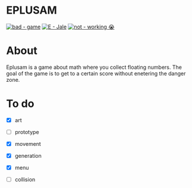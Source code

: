 # EPLUSAM
[![bad - game](https://img.shields.io/badge/bad-game-purple)](https://)
[![E - Jale](https://img.shields.io/badge/E-Jale-blue)](https://)
[![not  - working 😭](https://img.shields.io/badge/not_-working_😭-blue)](https://)
# About
Eplusam is a game about math where you collect floating numbers. The goal of the game is to get to a certain score without enetering the danger zone.

# To do

- [X] art
- [ ] prototype
- [X] movement
- [X] generation
- [X] menu
- [ ] collision

